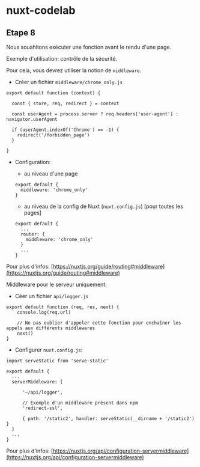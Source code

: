# nuxt-codelab

## Etape 8

Nous souahitons exécuter une fonction avant le rendu d'une page.

Exemple d'utilisation: contrôle de la sécurité.

Pour cela, vous devrez utiliser la notion de `middleware`.

- Créer un fichier `middleware/chrome_only.js`
```
export default function (context) {
  
  const { store, req, redirect } = context

  const userAgent = process.server ? req.headers['user-agent'] : navigator.userAgent

  if (userAgent.indexOf('Chrome') == -1) {
    redirect('/forbidden_page')
  }

}
```

- Configuration: 
  - au niveau d'une page
  ```
  export default {
    middleware: 'chrome_only'
  }
  ```

  - au niveau de la config de Nuxt (`nuxt.config.js`) [pour toutes les pages]
  ```
  export default {
    ...
    router: {
      middleware: 'chrome_only'
    }
    ...
  }
  ```

Pour plus d'infos: [https://nuxtjs.org/guide/routing#middleware](https://nuxtjs.org/guide/routing#middleware)

Middleware pour le serveur uniquement:
- Céer un fichier `api/logger.js`
```
export default function (req, res, next) {
    console.log(req.url)

    // Ne pas oublier d'appeler cette fonction pour enchaîner les appels aux différents middlewares
    next()
}
```

- Configurer `nuxt.config.js`:
```
import serveStatic from 'serve-static'

export default {
  ...
  serverMiddleware: [

      '~/api/logger',

      // Exemple d'un middleware présent dans npm
      'redirect-ssl',

      { path: '/static2', handler: serveStatic(__dirname + '/static2') }
  ]
  ...
}
```

Pour plus d'infos: [https://nuxtjs.org/api/configuration-servermiddleware](https://nuxtjs.org/api/configuration-servermiddleware)

